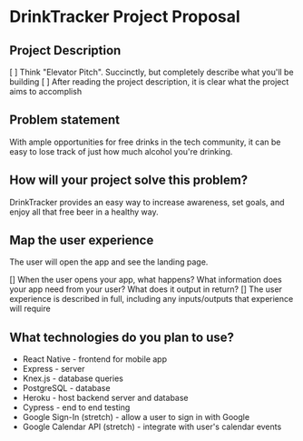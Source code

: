 # DrinkTracker Project Proposal

## Project Description







[ ] Think "Elevator Pitch". Succinctly, but completely describe what you'll be building
[ ] After reading the project description, it is clear what the project aims to accomplish

## Problem statement

With ample opportunities for free drinks in the tech community, it can be easy to lose track of just how much alcohol you're drinking.

## How will your project solve this problem?

DrinkTracker provides an easy way to increase awareness, set goals, and enjoy all that free beer in a healthy way.

## Map the user experience

The user will open the app and see the landing page.



[] When the user opens your app, what happens? What information does your app need from your user? What does it output in return?
[] The user experience is described in full, including any inputs/outputs that experience will require

## What technologies do you plan to use?

* React Native - frontend for mobile app
* Express - server
* Knex.js - database queries
* PostgreSQL - database
* Heroku - host backend server and database
* Cypress - end to end testing
* Google Sign-In (stretch) - allow a user to sign in with Google
* Google Calendar API (stretch) - integrate with user's calendar events
